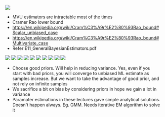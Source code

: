 ![](yourscanfromsnelllibrary/image0000.jpg)
* MVU estimators are intractable most of the times
* Cramer Rao lower bound
* https://en.wikipedia.org/wiki/Cram%C3%A9r%E2%80%93Rao_bound#Scalar_unbiased_case
* https://en.wikipedia.org/wiki/Cram%C3%A9r%E2%80%93Rao_bound#Multivariate_case
* Refer E11_GeneralBayesianEstimators.pdf

![](yourscanfromsnelllibrary/image0001.jpg)
![](yourscanfromsnelllibrary/image0002.jpg)
![](yourscanfromsnelllibrary/image0003.jpg)
![](yourscanfromsnelllibrary/image0004.jpg)
![](yourscanfromsnelllibrary/image0005.jpg)
![](yourscanfromsnelllibrary/image0006.jpg)
![](yourscanfromsnelllibrary/image0007.jpg)
![](yourscanfromsnelllibrary/image0008.jpg)
![](yourscanfromsnelllibrary/image0009.jpg)
![](yourscanfromsnelllibrary/image0010.jpg)
* Choose good priors. Will help in reducing variance. Yes, even if you start with bad priors, you will converge to unbiased ML estimate as samples increase. But we want to take the advantage of good prior, and not rely on infinite samples
* We sacrifice a bit on bias by considering priors in hope we gain a lot in variance
* Paramater estimations in these lectures gave simple analytical solutions. Doesn't happen always. Eg. GMM. Needs iterative EM algorithm to solve it
